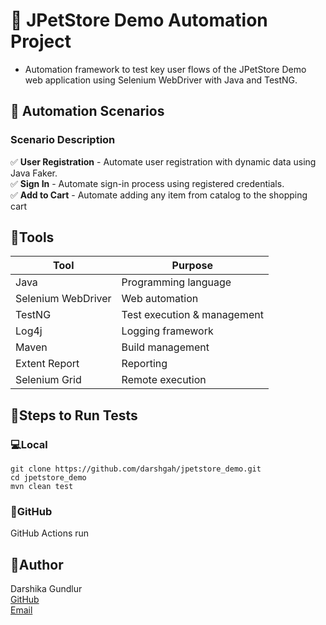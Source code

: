 # 🐾 JPetStore Demo Automation Project
- Automation framework to test key user flows of the JPetStore Demo web application using Selenium WebDriver with Java and TestNG.

## 🚀 Automation Scenarios
### Scenario Description
✅  **User Registration** -	Automate user registration with dynamic data using Java Faker.  
✅ 	**Sign In** -	Automate sign-in process using registered credentials.  
✅ 	**Add to Cart** -	Automate adding any item from catalog to the shopping cart  

## 🧰Tools
| Tool             | Purpose                           |
|------------------|-----------------------------------|
| Java             | Programming language              |
| Selenium WebDriver | Web automation                  |
| TestNG           | Test execution & management       |
| Log4j            | Logging framework                 |
| Maven            | Build management                  |
| Extent Report    | Reporting                         |
| Selenium Grid    | Remote execution                  |

## 📌Steps to Run Tests
### 💻Local 
````
git clone https://github.com/darshgah/jpetstore_demo.git
cd jpetstore_demo
mvn clean test
``````
### 🤖GitHub
GitHub Actions run

## 👤Author
Darshika Gundlur   
[GitHub](https://github.com/darshgah/jpetstore_demo.git)   
[Email](darshika.2215@gmail.com)   


